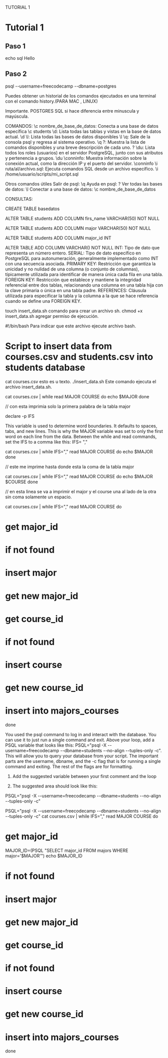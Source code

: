 TUTORIAL 1

# Tutorial 1

## Paso 1

   echo sql Hello

## Paso 2

   psql --username=freecodecamp --dbname=postgres

Puedes obtener un historial de los comandos ejecutados en una terminal con el comando history.(PARA MAC , LINUX)

Importante. POSTGRES SQL si hace diferencia entre minuscula y mayúscula.

COMANDOS:
\c nombre_de_base_de_datos: Conecta a una base de datos específica
\c students
\d: Lista todas las tablas y vistas en la base de datos actual.
\d 
\l: Lista todas las bases de datos disponibles
\l 
\q: Sale de la consola psql y regresa al sistema operativo.
\q
\?: Muestra la lista de comandos disponibles y una breve descripción de cada uno.
\?
\du: Lista todos los roles (usuarios) en el servidor PostgreSQL, junto con sus atributos y pertenencia a grupos.
\du
\conninfo: Muestra información sobre la conexión actual, como la dirección IP y el puerto del servidor.
\conninfo
\i ruta/al/archivo.sql: Ejecuta comandos SQL desde un archivo específico.
\i /home/usuario/scripts/mi_script.sql





Otros comandos útiles
Salir de psql: \q
Ayuda en psql: \?
Ver todas las bases de datos: \l
Conectar a una base de datos: \c nombre_de_base_de_datos

CONSULTAS:

CREATE TABLE basedatos

ALTER TABLE students ADD COLUMN firs_name VARCHAR(50) NOT NULL

ALTER TABLE students ADD COLUMN major VARCHAR(50) NOT NULL

ALTER TABLE students ADD COLUMN major_id INT

ALTER TABLE
ADD COLUMN
VARCHAR()
NOT NULL
INT: Tipo de dato que representa un número entero.
SERIAL: Tipo de dato específico en PostgreSQL para autonumeración, generalmente implementado como INT con una secuencia asociada.
PRIMARY KEY: Restricción que garantiza la unicidad y no nulidad de una columna (o conjunto de columnas), típicamente utilizada para identificar de manera única cada fila en una tabla.
FOREIGN KEY: Restricción que establece y mantiene la integridad referencial entre dos tablas, relacionando una columna en una tabla hija con la clave primaria o única en una tabla padre.
REFERENCES: Cláusula utilizada para especificar la tabla y la columna a la que se hace referencia cuando se define una FOREIGN KEY.



touch insert_data.sh comando para crear un archivo sh.
chmod +x insert_data.sh agregar permiso de ejecución.

#!/bin/bash Para indicar que este archivo ejecute archivo bash.
# Script to insert data from courses.csv and students.csv into students database
cat courses.csv esto es u texto.
./insert_data.sh  Este comando ejecuta el archivo insert_data.sh.


cat courses.csv | while read MAJOR COURSE
do
  echo $MAJOR
done

// con esta imprimia solo la primera palabra de la tabla major

declare -p IFS

This variable is used to determine word boundaries. It defaults to spaces, tabs, and 
new lines. This is why the MAJOR variable was set to only the first word on each line 
from the data. Between the while and read commands, set the IFS to a comma like this: IFS=
","

cat courses.csv | while IFS="," read MAJOR COURSE
do
  echo $MAJOR
done

// este me imprime hasta donde esta la coma de la tabla major



cat courses.csv | while IFS="," read MAJOR COURSE
do
  echo $MAJOR $COURSE
done

// en esta  linea se va a imprimir el major y el course una al lado de la otra sin coma solamente un espacio.


cat courses.csv | while IFS="," read MAJOR COURSE
do
  # get major_id
  # if not found
  # insert major
  # get new major_id
  # get course_id
  # if not found
  # insert course
  # get new course_id
  # insert into majors_courses

done


You used the psql command to log in and interact with the database. You can use it to just run a single command and exit. Above your loop, add a PSQL variable that looks like this: PSQL="psql -X --username=freecodecamp --dbname=students --no-align --tuples-only -c". This will allow you to query your database from your script. The important parts are the username, dbname, and the -c flag that is for running a single command and exiting. The rest of the flags are for formatting.

1. Add the suggested variable between your first comment and the loop

2. The suggested area should look like this:

PSQL="psql -X --username=freecodecamp --dbname=students --no-align --tuples-only -c"




PSQL="psql -X --username=freecodecamp --dbname=students --no-align --tuples-only -c"
cat courses.csv | while IFS="," read MAJOR COURSE
do
  # get major_id
  MAJOR_ID=$($PSQL "SELECT major_id FROM majors WHERE major='$MAJOR'")
  echo $MAJOR_ID
  # if not found
  # insert major
  # get new major_id
  # get course_id
  # if not found
  # insert course
  # get new course_id
  # insert into majors_courses

done
